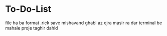 # To-Do-List
file ha ba format .rick save mishavand
ghabl az ejra masir ra dar terminal be mahale proje taghir dahid

